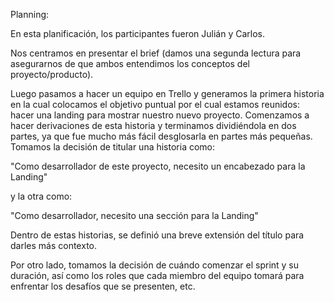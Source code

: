 Planning:

En esta planificación, los participantes fueron Julián y Carlos.

Nos centramos en presentar el brief (damos una segunda lectura para asegurarnos de que ambos entendimos los conceptos del proyecto/producto).

Luego pasamos a hacer un equipo en Trello y generamos la primera historia en la cual colocamos el objetivo puntual por el cual estamos reunidos: hacer una landing para mostrar nuestro nuevo proyecto. Comenzamos a hacer derivaciones de esta historia y terminamos dividiéndola en dos partes, ya que fue mucho más fácil desglosarla en partes más pequeñas. Tomamos la decisión de titular una historia como:

"Como desarrollador de este proyecto, necesito un encabezado para la Landing"

y la otra como:

"Como desarrollador, necesito una sección para la Landing"

Dentro de estas historias, se definió una breve extensión del título para darles más contexto.

Por otro lado, tomamos la decisión de cuándo comenzar el sprint y su duración, así como los roles que cada miembro del equipo tomará para enfrentar los desafíos que se presenten, etc.
